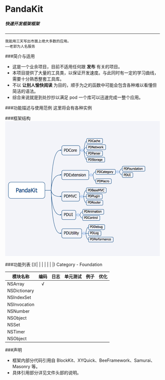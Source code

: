 # PandaKit
##### 快速开发框架框架
---
	我能用三天写出市面上绝大多数的应用。
	——老郭为人名服务
###简介与适用
* 这是一个业余项目，目前不适用任何跟 **发布** 有关的项目。
* 本项目提供了大量的工具类，以保证开发速度。与此同时有一定的学习曲线，需要十分熟悉整套工具库。
* 不以 **让别人愉快阅读** 为目的，顺手为之的函数中可能会包含各种难以看懂但简洁的语法。
* 综合来说就是到处抄抄以满足 pod 一个库可以迅速完成一整个应用。

###功能描述与使用范例
这里将会有各种实例

###框架结构
![这是一张图](./PandaKit.png)

###功能列表
[](| [](模块名称) | [](编码) | [](日志) | [](单元测试) | [](例子) | [](优化) |)
Category - Foundation



| 模块名称 | 编码 | 日志 | 单元测试 | 例子 | 优化 |
| ------- |:---:|:---:|:-------:|:---:|:----:|
| NSArray | √ | [](日志) | [](单元测试) | [](例子) | [](优化) |
| NSDictionary | [](编码) | [](日志) | [](单元测试) | [](例子) | [](优化) |
| NSIndexSet | [](编码) | [](日志) | [](单元测试) | [](例子) | [](优化) |
| NSInvocation | [](编码) | [](日志) | [](单元测试) | [](例子) | [](优化) |
| NSNumber | [](编码) | [](日志) | [](单元测试) | [](例子) | [](优化) |
| NSObject | [](编码) | [](日志) | [](单元测试) | [](例子) | [](优化) |
| NSSet | [](编码) | [](日志) | [](单元测试) | [](例子) | [](优化) |
| NSTimer | [](编码) | [](日志) | [](单元测试) | [](例子) | [](优化) |
| NSObject | [](编码) | [](日志) | [](单元测试) | [](例子) | [](优化) |


###声明
* 框架内部分代码引用自 BlockKit、XYQuick、BeeFramework、Samurai、Masonry 等。
* 具体引用部分详见文件头部的说明。